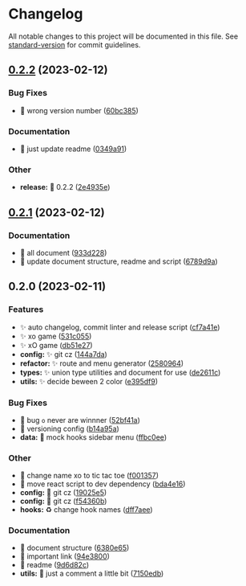 # Changelog

All notable changes to this project will be documented in this file. See [standard-version](https://github.com/conventional-changelog/standard-version) for commit guidelines.

## [0.2.2](https://github.com/tanawat011/gu-ask-real-2nd/compare/v0.2.1...v0.2.2) (2023-02-12)

### Bug Fixes

* :bug: wrong version number ([60bc385](https://github.com/tanawat011/gu-ask-real-2nd/commits/60bc385ca4b7830cd8e5ff35de5ff7d5c77242c4))

### Documentation

* :memo: just update readme ([0349a91](https://github.com/tanawat011/gu-ask-real-2nd/commits/0349a912e46e10b231ae041cc89e39e6eb4e8e17))

### Other

* **release:** :rocket: 0.2.2 ([2e4935e](https://github.com/tanawat011/gu-ask-real-2nd/commits/2e4935eb898f88d8787923b5159fb97b5002613e))

## [0.2.1](https://github.com/tanawat011/gu-ask-real-2nd/compare/v0.2.0...v0.2.1) (2023-02-12)

### Documentation

* :memo: all document ([933d228](https://github.com/tanawat011/gu-ask-real-2nd/commits/933d228a5715ef2511fe9caabba5c649d603e938))
* :memo: update document structure, readme and script ([6789d9a](https://github.com/tanawat011/gu-ask-real-2nd/commits/6789d9afb4ae45ea05f881be935e5d4ef27d6cb3))

## 0.2.0 (2023-02-11)

### Features

* :sparkles: auto changelog, commit linter and release script ([cf7a41e](https://github.com/tanawat011/gu-ask-real-2nd/commits/cf7a41e1175446a159e72178e7cf732f494e8c8f))
* :sparkles: xo game ([531c055](https://github.com/tanawat011/gu-ask-real-2nd/commits/531c055a9dd223a27b483240a6bebf44801dac82))
* :sparkles: xO game ([db51e27](https://github.com/tanawat011/gu-ask-real-2nd/commits/db51e27be0e2a4114dfbf1685c406eed15865896))
* **config:** :sparkles: git cz ([144a7da](https://github.com/tanawat011/gu-ask-real-2nd/commits/144a7dacaf7b53dae46f227b5eb087afe15cb195))
* **refactor:** :sparkles: route and menu generator ([2580964](https://github.com/tanawat011/gu-ask-real-2nd/commits/258096448765918292f4b1639429d9dc2cd418fe))
* **types:** :sparkles: union type utilities and document for use ([de2611c](https://github.com/tanawat011/gu-ask-real-2nd/commits/de2611c7c7ac80f10d57dad0a1897615a916b265))
* **utils:** :sparkles: decide beween 2 color ([e395df9](https://github.com/tanawat011/gu-ask-real-2nd/commits/e395df97b7c5b3ed27d0445028e53b9d6c41dfc6))

### Bug Fixes

* :bug: bug `o` never are winnner ([52bf41a](https://github.com/tanawat011/gu-ask-real-2nd/commits/52bf41ae7274427258ff736828f63a5ab4359df1))
* :bug: versioning config ([b14a95a](https://github.com/tanawat011/gu-ask-real-2nd/commits/b14a95a77f17566193db406ed843b9a9dafc0eed))
* **data:** :bug: mock hooks sidebar menu ([ffbc0ee](https://github.com/tanawat011/gu-ask-real-2nd/commits/ffbc0eeba79b8db3a9a872dce7406504db41a974))

### Other

* :hammer: change name xo to tic tac toe ([f001357](https://github.com/tanawat011/gu-ask-real-2nd/commits/f001357741e94f23a0daa3a3e38fb8ac2a34088b))
* :hammer: move react script to dev dependency ([bda4e16](https://github.com/tanawat011/gu-ask-real-2nd/commits/bda4e1635b73cce9dd4854d6c81f5bfbf5e23cd7))
* **config:** :hammer: git cz ([19025e5](https://github.com/tanawat011/gu-ask-real-2nd/commits/19025e563d84449660ea6af6672073fe0f89b92d))
* **config:** :hammer: git cz ([f54360b](https://github.com/tanawat011/gu-ask-real-2nd/commits/f54360b061c8414fef9d2cdf415d6d315fafeda9))
* **hooks:** :recycle: change hook names ([dff7aee](https://github.com/tanawat011/gu-ask-real-2nd/commits/dff7aeef26395a3ad230cf0f1a4c14bde1527134))

### Documentation

* :memo: document structure ([6380e65](https://github.com/tanawat011/gu-ask-real-2nd/commits/6380e654f7727eee3c3731ab26e423a17367252a))
* :memo: important link ([94e3800](https://github.com/tanawat011/gu-ask-real-2nd/commits/94e380044aadb8a4243ba91dcb5f6c7288900faa))
* :memo: readme ([9d6d82c](https://github.com/tanawat011/gu-ask-real-2nd/commits/9d6d82c61f1179e14143da16c4dc7f024ee987f4))
* **utils:** :memo: just a comment a little bit ([7150edb](https://github.com/tanawat011/gu-ask-real-2nd/commits/7150edba86f5cb743ab985bbec9f6599d3ba3e60))
